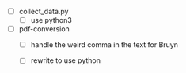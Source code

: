 - [ ] collect_data.py
    - [ ] use python3
- [ ] pdf-conversion
    - [ ] handle the weird comma in the text for Bruyn
    - [ ] rewrite to use python

